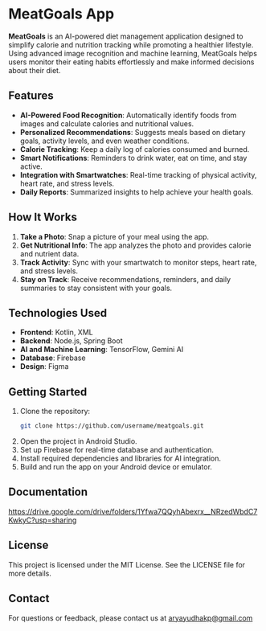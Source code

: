 # MeatGoals App

**MeatGoals** is an AI-powered diet management application designed to simplify calorie and nutrition tracking while promoting a healthier lifestyle. Using advanced image recognition and machine learning, MeatGoals helps users monitor their eating habits effortlessly and make informed decisions about their diet.

## Features

- **AI-Powered Food Recognition**: Automatically identify foods from images and calculate calories and nutritional values.
- **Personalized Recommendations**: Suggests meals based on dietary goals, activity levels, and even weather conditions.
- **Calorie Tracking**: Keep a daily log of calories consumed and burned.
- **Smart Notifications**: Reminders to drink water, eat on time, and stay active.
- **Integration with Smartwatches**: Real-time tracking of physical activity, heart rate, and stress levels.
- **Daily Reports**: Summarized insights to help achieve your health goals.

## How It Works

1. **Take a Photo**: Snap a picture of your meal using the app.
2. **Get Nutritional Info**: The app analyzes the photo and provides calorie and nutrient data.
3. **Track Activity**: Sync with your smartwatch to monitor steps, heart rate, and stress levels.
4. **Stay on Track**: Receive recommendations, reminders, and daily summaries to stay consistent with your goals.

## Technologies Used

- **Frontend**: Kotlin, XML
- **Backend**: Node.js, Spring Boot
- **AI and Machine Learning**: TensorFlow, Gemini AI
- **Database**: Firebase
- **Design**: Figma

## Getting Started

1. Clone the repository:
   ```bash
   git clone https://github.com/username/meatgoals.git
   ```
2. Open the project in Android Studio.
3. Set up Firebase for real-time database and authentication.
4. Install required dependencies and libraries for AI integration.
5. Build and run the app on your Android device or emulator.

## Documentation
https://drive.google.com/drive/folders/1Yfwa7QQyhAbexrx__NRzedWbdC7KwkyC?usp=sharing

## License

This project is licensed under the MIT License. See the LICENSE file for more details.

## Contact

For questions or feedback, please contact us at aryayudhakp@gmail.com
